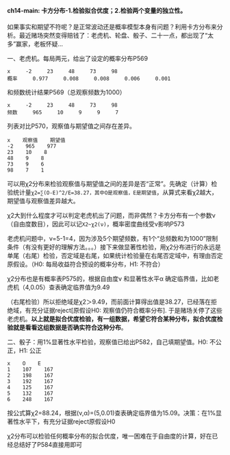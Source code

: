 #### ch14-main: 卡方分布-1.检验拟合优度；2.检验两个变量的独立性。

如果事实和期望不符呢？是正常波动还是概率模型本身有问题？利用卡方分布来分析。最近赌场突然变得赔钱了：老虎机、轮盘、骰子、二十一点，都出现了“太多”赢家，老板怀疑...

一、老虎机。每局两元，给出了设定的概率分布P569
```
x     -2     23     48     73     98
概率     0.977     0.008     0.008     0.006     0.001
```
和频数统计结果P569（总观察频数为1000）
```
x     -2     23     48     73     98
频数     965     10     9     9     7
```
列表对比P570，观察值与期望值之间存在差异。
```
x    观察值    期望值
-2    965    977
23    10    8
48    9    8
73    9    6
98    7    1
```
可以用χ2分布来检验观察值与期望值之间的差异是否“正常”。先确定（计算）检验统计量```χ2=∑(O-E)^2/E=38.27，其中O是观察值，E是期望值```，从算式来看χ2越大，期望值与观察值差异越大。

χ2大到什么程度才可以判定老虎机出了问题，而非偶然？卡方分布有一个参数ν（自由度数目），因此可以记```Χ2~χ2(ν)```，概率密度曲线受ν影响P573

老虎机问题中，ν=5-1=4，因为涉及5个期望频数，有1个“总频数和为1000”限制条件（有没有更好的理解方法。。。）接下来做显著性检验，用χ2分布进行的永远是单尾（右尾）检验，否定域是右尾，如果统计检验量在右尾否定域中，有理由否定原假设。（H0: 每局收益符合预设的概率分布，H1: 不符合）

χ2分布也是有概率表P575的，根据自由度ν 和显著性水平α 确定临界值，比如老虎机（4,0.05）查表确定临界值为9.49

（右尾检验）所以拒绝域是χ2＞9.49，而前面计算得出值是38.27，已经落在拒绝域，有充分证据reject[原假设H0: 观察值仍符合概率分布]. 于是赌场关停了这些老虎机。__以上就是拟合优度检验，有一组数据，希望它符合某种分布，拟合优度检验就是看看这组数据是否确实符合这种分布__。

二、骰子：用1%显著性水平检验，观察值已给出P582，自己填期望值。H0: 不公正，H1: 公正
```
x    O    E
1    107    167
2    198    167
3    192    167
4    125    167
5    132    167
6    248    167
```
按公式算χ2=88.24，根据(ν,α)=(5,0.01)查表确定临界值为15.09。决策：在1%显著性水平下，有充分证据reject原假设H0

χ2分布可以检验任何概率分布的拟合优度，唯一困难在于自由度的计算，好在已经总结好了P584直接用即可
